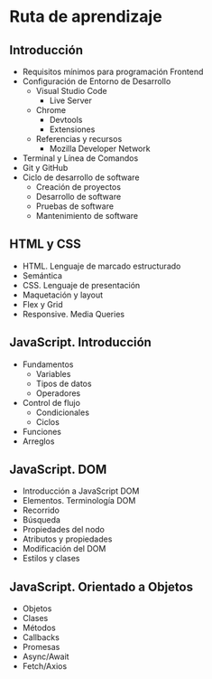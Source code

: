 # Ruta de aprendizaje

## Introducción
- Requisitos mínimos para programación Frontend
- Configuración de Entorno de Desarrollo 
    + Visual Studio Code
        - Live Server
    + Chrome
        - Devtools
        - Extensiones
    + Referencias y recursos 
        - Mozilla Developer Network
- Terminal y Línea de Comandos
- Git y GitHub
- Ciclo de desarrollo de software
    + Creación de proyectos
    + Desarrollo de software
    + Pruebas de software
    + Mantenimiento de software

## HTML y CSS
- HTML. Lenguaje de marcado estructurado
- Semántica
- CSS. Lenguaje de presentación
- Maquetación y layout
- Flex y Grid
- Responsive. Media Queries

## JavaScript. Introducción
- Fundamentos
    + Variables
    + Tipos de datos
    + Operadores
- Control de flujo
    + Condicionales
    + Ciclos
- Funciones
- Arreglos

## JavaScript. DOM
- Introducción a JavaScript DOM
- Elementos. Terminología DOM
- Recorrido
- Búsqueda
- Propiedades del nodo
- Atributos y propiedades
- Modificación del DOM
- Estilos y clases

## JavaScript. Orientado a Objetos
- Objetos
- Clases
- Métodos
- Callbacks
- Promesas
- Async/Await
- Fetch/Axios

<!-- 
- Curso de Computación Básica
- Curso Gratis de Programación Básica
- Curso Básico de Algoritmos y Pensamiento Lógico
- Curso de Introducción a la Web: Historia y Funcionamiento de Internet
- Fundamentos de Ingeniería de Software 
- Curso de flujo de desarrollo moderno CodeStream
- Curso de programación orientada a objetos
-->
